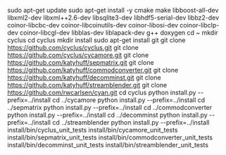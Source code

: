 sudo apt-get update
sudo apt-get install -y cmake make libboost-all-dev libxml2-dev libxml++2.6-dev libsqlite3-dev libhdf5-serial-dev libbz2-dev coinor-libcbc-dev coinor-libcoinutils-dev coinor-libosi-dev coinor-libclp-dev coinor-libcgl-dev libblas-dev liblapack-dev g++ doxygen
cd ~
mkdir cyclus
cd cyclus
mkdir install
sudo apt-get install git
git clone https://github.com/cyclus/cyclus.git
git clone https://github.com/cyclus/cycamore.git
git clone https://github.com/katyhuff/sepmatrix.git
git clone https://github.com/katyhuff/commodconverter.git
git clone https://github.com/katyhuff/decomminst.git
git clone https://github.com/katyhuff/streamblender.git
git clone https://github.com/rwcarlsen/cyan.git
cd cyclus
python install.py --prefix=../install
cd ../cycamore
python install.py --prefix=../install
cd ../sepmatrix
python install.py --prefix=../install
cd ../commodconverter
python install.py --prefix=../install
cd ../decomminst
python install.py --prefix=../install
cd ../streamblender
python install.py --prefix=../install
install/bin/cyclus_unit_tests 
install/bin/cycamore_unit_tests 
install/bin/sepmatrix_unit_tests 
install/bin/commodconverter_unit_tests 
install/bin/decomminst_unit_tests 
install/bin/streamblender_unit_tests 
